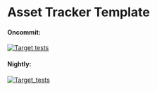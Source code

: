 # Asset Tracker Template

#### Oncommit:
[![Target tests](https://github.com/NordicSemiconductor/Asset-Tracker-Template/actions/workflows/build-and-target-test.yml/badge.svg)](https://github.com/NordicSemiconductor/Asset-Tracker-Template/actions/workflows/build-and-target-test.yml)

#### Nightly:
[![Target_tests](https://github.com/NordicSemiconductor/Asset-Tracker-Template/actions/workflows/build-and-target-test.yml/badge.svg?event=schedule)](https://github.com/NordicSemiconductor/Asset-Tracker-Template/actions/workflows/build-and-target-test.yml?query=branch%3Amain+event%3Aschedule)
